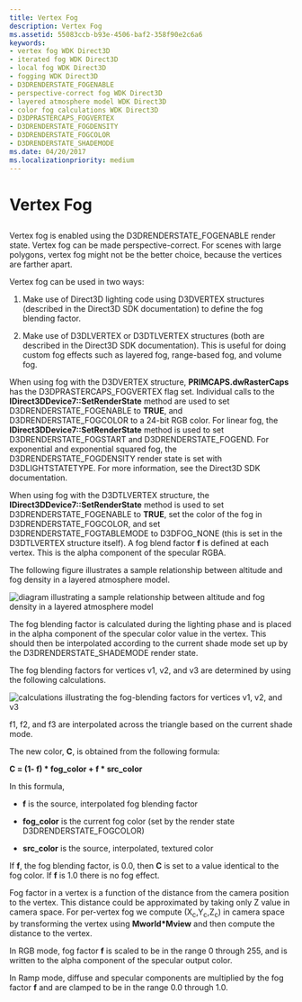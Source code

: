 ```yaml
---
title: Vertex Fog
description: Vertex Fog
ms.assetid: 55083ccb-b93e-4506-baf2-358f90e2c6a6
keywords:
- vertex fog WDK Direct3D
- iterated fog WDK Direct3D
- local fog WDK Direct3D
- fogging WDK Direct3D
- D3DRENDERSTATE_FOGENABLE
- perspective-correct fog WDK Direct3D
- layered atmosphere model WDK Direct3D
- color fog calculations WDK Direct3D
- D3DPRASTERCAPS_FOGVERTEX
- D3DRENDERSTATE_FOGDENSITY
- D3DRENDERSTATE_FOGCOLOR
- D3DRENDERSTATE_SHADEMODE
ms.date: 04/20/2017
ms.localizationpriority: medium
---
```


# Vertex Fog


## <span id="ddk_vertex_fog_gg"></span><span id="DDK_VERTEX_FOG_GG"></span>


Vertex fog is enabled using the D3DRENDERSTATE\_FOGENABLE render state. Vertex fog can be made perspective-correct. For scenes with large polygons, vertex fog might not be the better choice, because the vertices are farther apart.

Vertex fog can be used in two ways:

1.  Make use of Direct3D lighting code using D3DVERTEX structures (described in the Direct3D SDK documentation) to define the fog blending factor.

2.  Make use of D3DLVERTEX or D3DTLVERTEX structures (both are described in the Direct3D SDK documentation). This is useful for doing custom fog effects such as layered fog, range-based fog, and volume fog.

When using fog with the D3DVERTEX structure, **PRIMCAPS.dwRasterCaps** has the D3DPRASTERCAPS\_FOGVERTEX flag set. Individual calls to the **IDirect3DDevice7::SetRenderState** method are used to set D3DRENDERSTATE\_FOGENABLE to **TRUE**, and D3DRENDERSTATE\_FOGCOLOR to a 24-bit RGB color. For linear fog, the **IDirect3DDevice7::SetRenderState** method is used to set D3DRENDERSTATE\_FOGSTART and D3DRENDERSTATE\_FOGEND. For exponential and exponential squared fog, the D3DRENDERSTATE\_FOGDENSITY render state is set with D3DLIGHTSTATETYPE. For more information, see the Direct3D SDK documentation.

When using fog with the D3DTLVERTEX structure, the **IDirect3DDevice7::SetRenderState** method is used to set D3DRENDERSTATE\_FOGENABLE to **TRUE**, set the color of the fog in D3DRENDERSTATE\_FOGCOLOR, and set D3DRENDERSTATE\_FOGTABLEMODE to D3DFOG\_NONE (this is set in the D3DTLVERTEX structure itself). A fog blend factor **f** is defined at each vertex. This is the alpha component of the specular RGBA.

The following figure illustrates a sample relationship between altitude and fog density in a layered atmosphere model.

![diagram illustrating a sample relationship between altitude and fog density in a layered atmosphere model](images/d3dfig25.png)

The fog blending factor is calculated during the lighting phase and is placed in the alpha component of the specular color value in the vertex. This should then be interpolated according to the current shade mode set up by the D3DRENDERSTATE\_SHADEMODE render state.

The fog blending factors for vertices v1, v2, and v3 are determined by using the following calculations.

![calculations illustrating the fog-blending factors for vertices v1, v2, and v3](images/d3dfig8.png)

f1, f2, and f3 are interpolated across the triangle based on the current shade mode.

The new color, **C**, is obtained from the following formula:

**C = (1- f) \* fog\_color + f \* src\_color**

In this formula,

-   **f** is the source, interpolated fog blending factor

-   **fog\_color** is the current fog color (set by the render state D3DRENDERSTATE\_FOGCOLOR)

-   **src\_color** is the source, interpolated, textured color

If **f**, the fog blending factor, is 0.0, then **C** is set to a value identical to the fog color. If **f** is 1.0 there is no fog effect.

Fog factor in a vertex is a function of the distance from the camera position to the vertex. This distance could be approximated by taking only Z value in camera space. For per-vertex fog we compute (X<sub>c</sub>,Y<sub>c</sub>,Z<sub>c</sub>) in camera space by transforming the vertex using **Mworld\*Mview** and then compute the distance to the vertex.

In RGB mode, fog factor **f** is scaled to be in the range 0 through 255, and is written to the alpha component of the specular output color.

In Ramp mode, diffuse and specular components are multiplied by the fog factor **f** and are clamped to be in the range 0.0 through 1.0.

 

 





